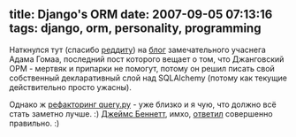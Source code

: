 title: Django's ORM
date: 2007-09-05 07:13:16
tags: django, orm, personality, programming
----


Наткнулся тут (спасибо [реддиту][1]) на [блог][2] замечательного учаснега Адама Гомаа, последний пост которого вещает о том, что Джанговский ОРМ - мертвяк и припарки не помогут, потому он решил писать свой собственный декларативный слой над SQLAlchemy (потому как текущие действительно просто ужасны).

Однако ж [рефакторинг query.py][3] - уже близко и я чую, что должно всё стать заметно лучше. :) [Джеймс Беннетт][4], имхо, [ответил][5] совершенно правильно. :)

[1]: http://programming.reddit.com "Трафик, конечно, огромный, но проскакивают хорошие ссылки"
[2]: http://adam.gomaa.us/blog/ "204 No Content"
[3]: http://piranha.org.ua/blog/2007/8/21/django-queryset-refactoring/ "Таки жду с нетерпением"
[4]: http://www.b-list.org/ "Тоже, кстати, весьма правильный мужик"
[5]: http://www.b-list.org/weblog/2007/sep/04/orm-wars/ "Войны, просто войны :)"

